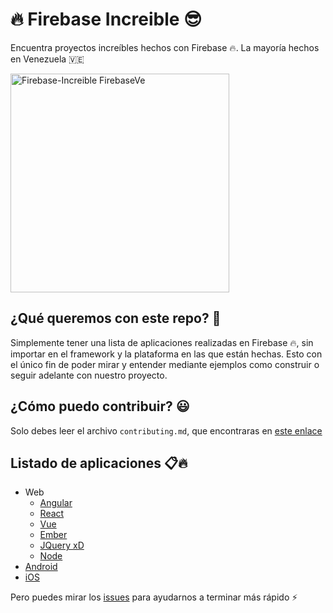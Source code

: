# 🔥 Firebase Increible 😎
Encuentra proyectos increíbles hechos con Firebase 🔥.  La mayoría hechos en Venezuela 🇻🇪

  <img src="http://drive.google.com/uc?export=download&id=0ByoQ8u8IrvxGdkJneEF5TWVZckU" width="350" alt="Firebase-Increible FirebaseVe"/>

## ¿Qué queremos con este repo? 🤔
Simplemente tener una lista de aplicaciones realizadas en Firebase 🔥, sin importar en el framework y la plataforma en las que están hechas. Esto con el único fin de poder mirar y entender mediante ejemplos como construir o seguir adelante con nuestro proyecto. 

## ¿Cómo puedo contribuir? 😃
Solo debes leer el archivo `contributing.md`, que encontraras en [este enlace](https://github.com/firebaseve/firebase-increible/blob/develop/.github/CONTRIBUTING.md)

## Listado de aplicaciones 📋🔥

- Web
  - [Angular](https://github.com/firebaseve/firebase-increible/blob/develop/angular.md)
  - [React](https://github.com/firebaseve/firebase-increible/blob/develop/react.md)
  - [Vue](https://github.com/firebaseve/firebase-increible/blob/develop/vue.md)
  - [Ember](https://github.com/firebaseve/firebase-increible/blob/develop/ember.md)
  - [JQuery xD](https://github.com/firebaseve/firebase-increible/blob/develop/jquery.md) 
  - [Node](https://github.com/firebaseve/firebase-increible/blob/develop/node.md)
- [Android](https://github.com/firebaseve/firebase-increible/blob/develop/android/android.md)
- [iOS](https://github.com/firebaseve/firebase-increible/blob/develop/ios/iOS.md)

Pero puedes mirar los [issues](https://github.com/firebaseve/firebase-increible/issues) para ayudarnos a terminar más rápido ⚡

